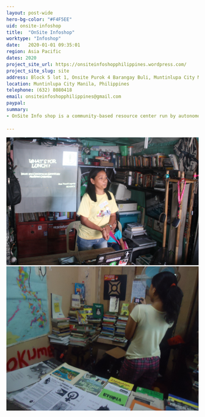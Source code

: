 ```yaml
---
layout: post-wide
hero-bg-color: "#F4F5EE"
uid: onsite-infoshop
title:  "OnSite Infoshop"
worktype: "Infoshop"
date:   2020-01-01 09:35:01
region: Asia Pacific
dates: 2020
project_site_url: https://onsiteinfoshopphilippines.wordpress.com/
project_site_slug: site
address: Block 5 lot 1, Onsite Purok 4 Barangay Buli, Muntinlupa City Manila, Philippines
location: Muntinlupa City Manila, Philippines
telephone: (632) 8080418
email: onsiteinfoshopphilippines@gmail.com
paypal: 
summary: 
- OnSite Info shop is a community-based resource center run by autonomous activists and anarchists and has local volunteers from OnSite Community. It struggle to exist to provide venues to share critical information and relevant skills appropriate to marginalized people.

---
```


<div class="showcase">
	<img src="/img/onsite-infoshop/1.jpg" alt="onsite-1">
	<img src="/img/onsite-infoshop/2.jpg" alt="onsite-2">
</div>
